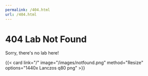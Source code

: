 ```yaml
---
permalink: /404.html
url: /404.html
---
```


# 404 Lab Not Found

Sorry, there's no lab here!

<style>
.hextra-card {
    background-color: transparent !important;
    border-style: none !important;
}
</style>

{{< card link="/" image="/images/notfound.png" method="Resize" options="1440x Lanczos q80 png" >}}